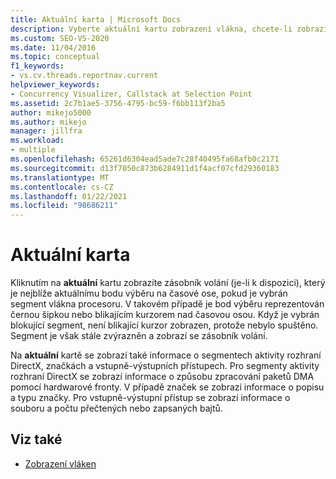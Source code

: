 ```yaml
---
title: Aktuální karta | Microsoft Docs
description: Vyberte aktuální kartu zobrazení vlákna, chcete-li zobrazit zásobník volání pro segment vlákna procesoru nebo blokující segment. K dispozici jsou také informace o segmentech rozhraní DirectX.
ms.custom: SEO-VS-2020
ms.date: 11/04/2016
ms.topic: conceptual
f1_keywords:
- vs.cv.threads.reportnav.current
helpviewer_keywords:
- Concurrency Visualizer, Callstack at Selection Point
ms.assetid: 2c7b1ae5-3756-4795-bc59-f6bb113f2ba5
author: mikejo5000
ms.author: mikejo
manager: jillfra
ms.workload:
- multiple
ms.openlocfilehash: 65261d6304ead5ade7c28f40495fa68afb0c2171
ms.sourcegitcommit: d13f7050c873b6284911d1f4acf07cfd29360183
ms.translationtype: MT
ms.contentlocale: cs-CZ
ms.lasthandoff: 01/22/2021
ms.locfileid: "98686211"
---
```

# <a name="current-tab"></a>Aktuální karta
Kliknutím na **aktuální** kartu zobrazíte zásobník volání (je-li k dispozici), který je nejblíže aktuálnímu bodu výběru na časové ose, pokud je vybrán segment vlákna procesoru.  V takovém případě je bod výběru reprezentován černou šipkou nebo blikajícím kurzorem nad časovou osou. Když je vybrán blokující segment, není blikající kurzor zobrazen, protože nebylo spuštěno. Segment je však stále zvýrazněn a zobrazí se zásobník volání.

 Na **aktuální** kartě se zobrazí také informace o segmentech aktivity rozhraní DirectX, značkách a vstupně-výstupních přístupech.  Pro segmenty aktivity rozhraní DirectX se zobrazí informace o způsobu zpracování paketů DMA pomocí hardwarové fronty.  V případě značek se zobrazí informace o popisu a typu značky.  Pro vstupně-výstupní přístup se zobrazí informace o souboru a počtu přečtených nebo zapsaných bajtů.

## <a name="see-also"></a>Viz také
- [Zobrazení vláken](../profiling/threads-view-parallel-performance.md)